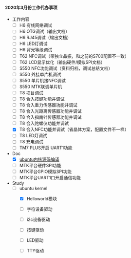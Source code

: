 #### 2020年3月份工作代办事项 
- 工作内容
  - [ ]  H6 有线网络调试
    - [ ] H6 OTG调试（输出文档）
    - [ ] H6 RJ45调试（输出文档）
    - [ ] H6 LED灯调试
    - [ ] H6 背光等级调试
  - [ ]  T62 NFC调试（带独立晶振，和之前的S700配置不一致）
  - [ ]  T62 LCD显示优化（输出硬件/模拟SPI文档）
  - [ ]  S550 NFC功能调试（资料归档，调试总结文档）
    - [ ] S550 外挂单片机调试
    - [ ] S550 单片机接NFC调试
    - [ ] S550 MTK联调单片机
  - [ ]  T8 项目调试
    - [ ] T8 合入按键功能并调试
    - [ ] T8 合入重力传感器功能并调试
    - [ ] T8 合入光距离传感器功能并调试
    - [ ] T8 合入指南针传感器功能并调试
    - [ ] T8 合入陀螺仪功能并调试
    - [x] T8 合入NFC功能并调试（省晶体方案，配置文件不一样）
    - [ ] T8 LED灯调试
    - [ ] T8 充电调试
  - [ ]  TM7 PLUS开启 UART1功能

- Doc
  - [x] [ubuntu内核源码编译](../doc/study/ubuntu18.04-kernel)
  - [ ] MTK平台硬件SPI功能
  - [ ] MTK平台GPIO模拟SPI功能
  - [ ] MTK平台UART1口开启通信功能

- Study
  - [ ] ubuntu kernel
    - [x]  Helloworld模块
    - [ ]  字符设备驱动
    - [ ]  i2c设备驱动
    - [ ]  按键驱动
    - [ ]  LED驱动
    - [ ]  TTY驱动

